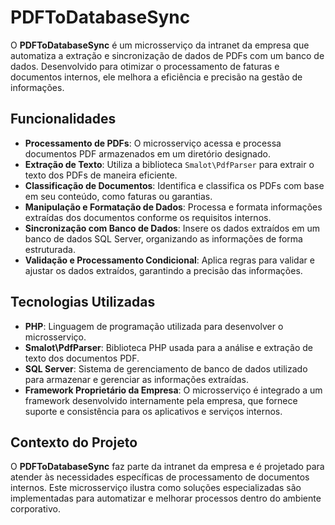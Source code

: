 # PDFToDatabaseSync

O **PDFToDatabaseSync** é um microsserviço da intranet da empresa que automatiza a extração e sincronização de dados de PDFs com um banco de dados. Desenvolvido para otimizar o processamento de faturas e documentos internos, ele melhora a eficiência e precisão na gestão de informações.

## Funcionalidades

- **Processamento de PDFs**: O microsserviço acessa e processa documentos PDF armazenados em um diretório designado.
- **Extração de Texto**: Utiliza a biblioteca `Smalot\PdfParser` para extrair o texto dos PDFs de maneira eficiente.
- **Classificação de Documentos**: Identifica e classifica os PDFs com base em seu conteúdo, como faturas ou garantias.
- **Manipulação e Formatação de Dados**: Processa e formata informações extraídas dos documentos conforme os requisitos internos.
- **Sincronização com Banco de Dados**: Insere os dados extraídos em um banco de dados SQL Server, organizando as informações de forma estruturada.
- **Validação e Processamento Condicional**: Aplica regras para validar e ajustar os dados extraídos, garantindo a precisão das informações.

## Tecnologias Utilizadas

- **PHP**: Linguagem de programação utilizada para desenvolver o microsserviço.
- **Smalot\PdfParser**: Biblioteca PHP usada para a análise e extração de texto dos documentos PDF.
- **SQL Server**: Sistema de gerenciamento de banco de dados utilizado para armazenar e gerenciar as informações extraídas.
- **Framework Proprietário da Empresa**: O microsserviço é integrado a um framework desenvolvido internamente pela empresa, que fornece suporte e consistência para os aplicativos e serviços internos.

## Contexto do Projeto

O **PDFToDatabaseSync** faz parte da intranet da empresa e é projetado para atender às necessidades específicas de processamento de documentos internos. Este microsserviço ilustra como soluções especializadas são implementadas para automatizar e melhorar processos dentro do ambiente corporativo.
